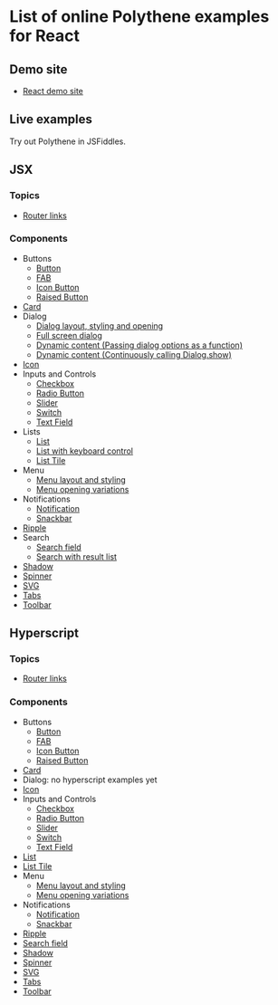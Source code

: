 # List of online Polythene examples for React

## Demo site

* [React demo site](https://arthurclemens.github.io/polythene-demos/react/)

## Live examples

Try out Polythene in JSFiddles.

## JSX

### Topics

* [Router links](https://jsfiddle.net/ArthurClemens/1hm2w5xd/)

### Components

* Buttons
  * [Button](https://jsfiddle.net/ArthurClemens/5db99xoj/)
  * [FAB](https://jsfiddle.net/ArthurClemens/nj11av54/)
  * [Icon Button](https://jsfiddle.net/ArthurClemens/xuo1gow5/)
  * [Raised Button](https://jsfiddle.net/ArthurClemens/sbtonwbf/)
* [Card](https://jsfiddle.net/ArthurClemens/dhq3cLrv/)
* Dialog
  * [Dialog layout, styling and opening](https://jsfiddle.net/ArthurClemens/m08o291L/)
  * [Full screen dialog](https://jsfiddle.net/ArthurClemens/npq4phf3/)
  * [Dynamic content (Passing dialog options as a function)](https://jsfiddle.net/ArthurClemens/1fgh0bgt/)
  * [Dynamic content (Continuously calling Dialog.show)](https://jsfiddle.net/ArthurClemens/oe91vy6f/)
* [Icon](https://jsfiddle.net/ArthurClemens/ep9pf5wp/)
* Inputs and Controls
  * [Checkbox](https://jsfiddle.net/ArthurClemens/hp6ksg2m/)
  * [Radio Button](https://jsfiddle.net/ArthurClemens/b1vbbLgw/)
  * [Slider](https://jsfiddle.net/ArthurClemens/6crka9hy/)
  * [Switch](https://jsfiddle.net/ArthurClemens/orqdxd4a/)
  * [Text Field](https://jsfiddle.net/ArthurClemens/dz21hu8c/)
* Lists  
  * [List](https://jsfiddle.net/ArthurClemens/yzba5Lvn/)
  * [List with keyboard control](https://jsfiddle.net/ArthurClemens/hv8kcfs1/)
  * [List Tile](https://jsfiddle.net/ArthurClemens/gmdcvjeL/)
* Menu
  * [Menu layout and styling](https://jsfiddle.net/ArthurClemens/gta0c3te/)
  * [Menu opening variations](https://jsfiddle.net/ArthurClemens/Lm1o6f9y/)
* Notifications
  * [Notification](https://jsfiddle.net/ArthurClemens/c3wsbhj0/)
  * [Snackbar](https://jsfiddle.net/ArthurClemens/4edrmz42/)
* [Ripple](https://jsfiddle.net/ArthurClemens/brx9wdhv/)
* Search
  * [Search field](https://jsfiddle.net/ArthurClemens/qm85uyd9/)
  * [Search with result list](https://jsfiddle.net/ArthurClemens/48oay6Lj/)
* [Shadow](https://jsfiddle.net/ArthurClemens/uej4sw3q/)
* [Spinner](https://jsfiddle.net/ArthurClemens/ykshk90g/)
* [SVG](https://jsfiddle.net/ArthurClemens/qm31tx7b/)
* [Tabs](https://jsfiddle.net/ArthurClemens/zoppbr7t/)
* [Toolbar](https://jsfiddle.net/ArthurClemens/rgmzx6jr/)


## Hyperscript

### Topics

* [Router links](https://jsfiddle.net/ArthurClemens/gqef8c0g/)

### Components

* Buttons
  * [Button](https://jsfiddle.net/ArthurClemens/5z374g58/)
  * [FAB](https://jsfiddle.net/ArthurClemens/Lebqe5g2/)
  * [Icon Button](https://jsfiddle.net/ArthurClemens/xh7jgutu/)
  * [Raised Button](https://jsfiddle.net/ArthurClemens/hL8wmrpL/)
* [Card](https://jsfiddle.net/ArthurClemens/h6n5jzgd/)
* Dialog: no hyperscript examples yet
* [Icon](https://jsfiddle.net/ArthurClemens/qhh725aa/)
* Inputs and Controls
  * [Checkbox](https://jsfiddle.net/ArthurClemens/g07snvox/)
  * [Radio Button](https://jsfiddle.net/ArthurClemens/fhqrcuL9/)
  * [Slider](https://jsfiddle.net/ArthurClemens/ekht8sef/)
  * [Switch](https://jsfiddle.net/ArthurClemens/0eaeadbm/)
  * [Text Field](https://jsfiddle.net/ArthurClemens/yug5s0ha/)
* [List](https://jsfiddle.net/ArthurClemens/3vdfmg8p/)
* [List Tile](https://jsfiddle.net/ArthurClemens/mc9kaqgc/)
* Menu
  * [Menu layout and styling](https://jsfiddle.net/ArthurClemens/umrnvm13/)
  * [Menu opening variations](https://jsfiddle.net/ArthurClemens/fzcys56b/)
* Notifications
  * [Notification](https://jsfiddle.net/ArthurClemens/08g6aqpd/)
  * [Snackbar](https://jsfiddle.net/ArthurClemens/opx44Lhq/)
* [Ripple](https://jsfiddle.net/ArthurClemens/L0e0bb68/)
* [Search field](https://jsfiddle.net/ArthurClemens/hruxczph/)
* [Shadow](https://jsfiddle.net/ArthurClemens/ohuxgfef/)
* [Spinner](https://jsfiddle.net/ArthurClemens/j74x8b9w/)
* [SVG](https://jsfiddle.net/ArthurClemens/3v5v5kdb/)
* [Tabs](https://jsfiddle.net/ArthurClemens/hd68eu6n/)
* [Toolbar](https://jsfiddle.net/ArthurClemens/dg9f6day/)

